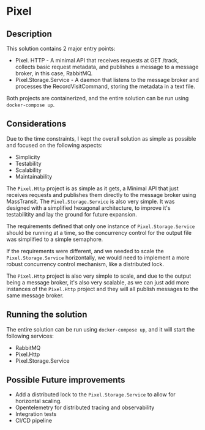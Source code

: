 # Pixel

## Description

This solution contains 2 major entry points:
* Pixel. HTTP - A minimal API that receives requests at GET /track, collects basic request metadata, and publishes a message to a message broker, in this case, RabbitMQ.
* Pixel.Storage.Service - A daemon that listens to the message broker and processes the RecordVisitCommand, storing the metadata in a text file.

Both projects are containerized, and the entire solution can be run using `docker-compose up`.
 
## Considerations

Due to the time constraints, I kept the overall solution as simple as possible and focused on the following aspects:
* Simplicity
* Testability
* Scalability
* Maintainability

The `Pixel.Http` project is as simple as it gets, a Minimal API that just receives requests and publishes them directly to the message broker using MassTransit.
The `Pixel.Storage.Service` is also very simple. It was designed with a simplified hexagonal architecture, to improve it's testabilitity and lay the ground for future expansion.

The requirements defined that only one instance of `Pixel.Storage.Service` should be running at a time, so the concurrency control for the output file was simplified to a simple semaphore.

If the requirements were different, and we needed to scale the `Pixel.Storage.Service` horizontally, we would need to implement a more robust concurrency control mechanism, like a distributed lock.

The `Pixel.Http` project is also very simple to scale, and due to the output being a message broker, it's also very scalable, as we can just add more instances of the `Pixel.Http` project and they will all publish messages to the same message broker.

## Running the solution

The entire solution can be run using `docker-compose up`, and it will start the following services:
* RabbitMQ
* Pixel.Http
* Pixel.Storage.Service

## Possible Future improvements
* Add a distributed lock to the `Pixel.Storage.Service` to allow for horizontal scaling.
* Opentelemetry for distributed tracing and observability
* Integration tests
* CI/CD pipeline